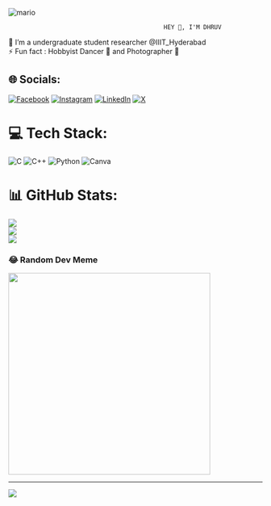 ![mario](https://github.com/bansalxdhruv/bansalxdhruv/assets/169932063/b99f43eb-b881-4646-b85e-5b3fe5612783)

                                               HEY 👋, I'M DHRUV

🔭 I’m a undergraduate student researcher @IIIT_Hyderabad<br>⚡ Fun fact : Hobbyist Dancer 🕺 and Photographer 📸


## 🌐 Socials:
[![Facebook](https://img.shields.io/badge/Facebook-%231877F2.svg?logo=Facebook&logoColor=white)](https://facebook.com/dhruv.bansal2005) [![Instagram](https://img.shields.io/badge/Instagram-%23E4405F.svg?logo=Instagram&logoColor=white)](https://instagram.com/dhruv.18bansal) [![LinkedIn](https://img.shields.io/badge/LinkedIn-%230077B5.svg?logo=linkedin&logoColor=white)](https://linkedin.com/in/dhruv-bansal-b089a6285) [![X](https://img.shields.io/badge/X-black.svg?logo=X&logoColor=white)](https://x.com/bansalxdhruv) 

# 💻 Tech Stack:
![C](https://img.shields.io/badge/c-%2300599C.svg?style=flat&logo=c&logoColor=white) ![C++](https://img.shields.io/badge/c++-%2300599C.svg?style=flat&logo=c%2B%2B&logoColor=white) ![Python](https://img.shields.io/badge/python-3670A0?style=flat&logo=python&logoColor=ffdd54) ![Canva](https://img.shields.io/badge/Canva-%2300C4CC.svg?style=flat&logo=Canva&logoColor=white)
# 📊 GitHub Stats:
![](https://github-readme-stats.vercel.app/api?username=bansalxdhruv&theme=vision-friendly-dark&hide_border=false&include_all_commits=false&count_private=false)<br/>
![](https://github-readme-streak-stats.herokuapp.com/?user=bansalxdhruv&theme=vision-friendly-dark&hide_border=false)<br/>
![](https://github-readme-stats.vercel.app/api/top-langs/?username=bansalxdhruv&theme=vision-friendly-dark&hide_border=false&include_all_commits=false&count_private=false&layout=compact)

### 😂 Random Dev Meme
<img src='https://memer-new.vercel.app/' style="height: 400px;"/>

---
[![](https://visitcount.itsvg.in/api?id=bansalxdhruv&icon=5&color=12)](https://visitcount.itsvg.in)

<!-- Proudly created with GPRM ( https://gprm.itsvg.in ) -->
